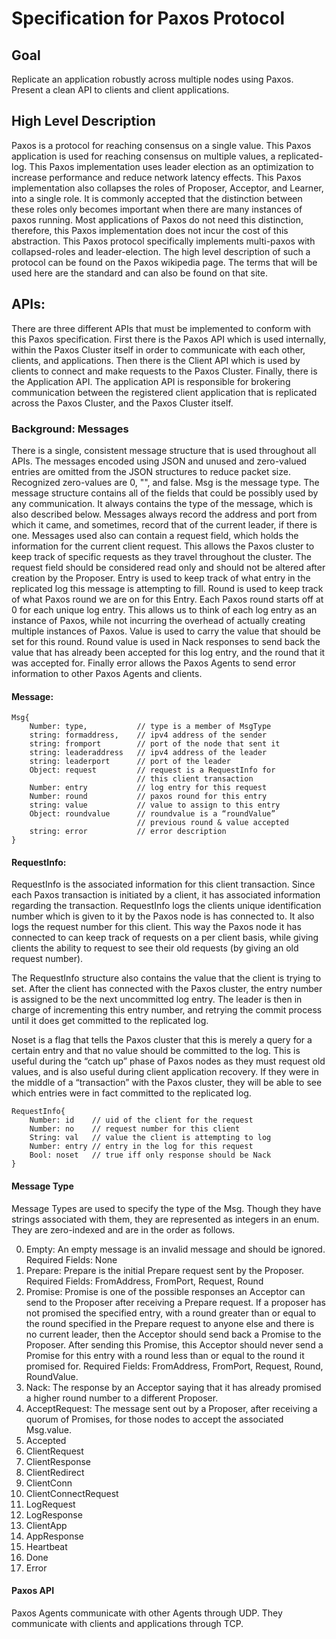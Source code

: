 # Specification for Paxos Protocol
## Goal
Replicate an application robustly across multiple nodes using Paxos. Present a clean API to clients and client applications.
## High Level Description
Paxos is a protocol for reaching consensus on a single value. This Paxos application is used for reaching consensus on multiple values, a replicated-log. This Paxos implementation uses leader election as an optimization to increase performance and reduce network latency effects. This Paxos implementation also collapses the roles of Proposer, Acceptor, and Learner, into a single role. It is commonly accepted that the distinction between these roles only becomes important when there are many instances of paxos running. Most applications of Paxos do not need this distinction, therefore, this Paxos implementation does not incur the cost of this abstraction.
This Paxos protocol specifically implements multi-paxos with collapsed-roles and leader-election. The high level description of such a protocol can be found on the Paxos wikipedia page. The terms that will be used here are the standard and can also be found on that site.
## APIs:
There are three different APIs that must be implemented to conform with this Paxos specification. First there is the Paxos API which is used internally, within the Paxos Cluster itself in order to communicate with each other, clients, and applications. Then there is the Client API which is used by clients to connect and make requests to the Paxos Cluster. Finally, there is the Application API. The application API is responsible for brokering communication between the registered client application that is replicated across the Paxos Cluster, and the Paxos Cluster itself.
### Background: Messages
There is a single, consistent message structure that is used throughout all APIs. The messages encoded using JSON and unused and zero-valued entries are omitted from the JSON structures to reduce packet size. Recognized zero-values are 0, "", and false.
Msg is the message type. The message structure contains all of the fields that could be possibly used by any communication. It always contains the type of the message, which is also described below. Messages always record the address and port from which it came, and sometimes, record that of the current leader, if there is one. Messages used also can contain a request field, which holds the information for the current client request. This allows the Paxos cluster to keep track of specific requests as they travel throughout the cluster. The request field should be considered read only and should not be altered after creation by the Proposer. Entry is used to keep track of what entry in the replicated log this message is attempting to fill. Round is used to keep track of what Paxos round we are on for this Entry. Each Paxos round starts off at 0 for each unique log entry. This allows us to think of each log entry as an instance of Paxos, while not incurring the overhead of actually creating multiple instances of Paxos. Value is used to carry the value that should be set for this round. Round value is used in Nack responses to send back the value that has already been accepted for this log entry, and the round that it was accepted for. Finally error allows the Paxos Agents to send error information to other Paxos Agents and clients.
#### Message:
```
Msg{
    Number: type,           // type is a member of MsgType
   	string: formaddress,    // ipv4 address of the sender
    string: fromport        // port of the node that sent it
    string: leaderaddress   // ipv4 address of the leader
    string: leaderport      // port of the leader
    Object: request         // request is a RequestInfo for
                            // this client transaction
    Number: entry           // log entry for this request
    Number: round           // paxos round for this entry 
    string: value           // value to assign to this entry
    Object: roundvalue      // roundvalue is a “roundValue”
                            // previous round & value accepted
    string: error           // error description
}
```
#### RequestInfo:
RequestInfo is the associated information for this client transaction. Since each Paxos transaction is initiated by a client, it has associated information regarding the transaction. RequestInfo logs the clients unique identification number which is given to it by the Paxos node is has connected to. It also logs the request number for this client. This way the Paxos node it has connected to can keep track of requests on a per client basis, while giving clients the ability to request to see their old requests (by giving an old request number).

The RequestInfo structure also contains the value that the client is trying to set. After the client has connected with the Paxos cluster, the entry number is assigned to be the next uncommitted log entry. The leader is then in charge of incrementing this entry number, and retrying the commit process until it does get committed to the replicated log.

Noset is a flag that tells the Paxos cluster that this is merely a query for a certain entry and that no value should be committed to the log. This is useful during the “catch up” phase of Paxos nodes as they must request old values, and is also useful during client application recovery. If they were in the middle of a “transaction” with the Paxos cluster, they will be able to see which entries were in fact committed to the replicated log.
```
RequestInfo{
    Number: id    // uid of the client for the request
    Number: no    // request number for this client
    String: val   // value the client is attempting to log
    Number: entry // entry in the log for this request
    Bool: noset   // true iff only response should be Nack
}   
```
#### Message Type
Message Types are used to specify the type of the Msg. Though they have strings associated with them, they are represented as integers in an enum. They are zero-indexed and are in the order as follows.

0. Empty: An empty message is an invalid message and should be ignored.
Required Fields: None
1. Prepare: Prepare is the initial Prepare request sent by the Proposer.
Required Fields: FromAddress, FromPort, Request, Round
2. Promise: Promise is one of the possible responses an Acceptor can send to the Proposer after receiving a Prepare request. If a proposer has not promised the specified entry, with a round greater than or equal to the round specified in the Prepare request to anyone else and there is no current leader, then the Acceptor should send back a Promise to the Proposer. After sending this Promise, this Acceptor should never send a Promise for this entry with a round less than or equal to the round it promised for.
Required Fields: FromAddress, FromPort, Request, Round, RoundValue.
3. Nack: The response by an Acceptor saying that it has already promised a higher round number to a different Proposer.
4. AcceptRequest: The message sent out by a Proposer, after receiving a quorum of Promises, for those nodes to accept the associated Msg.value.
5. Accepted
6. ClientRequest
7. ClientResponse
8. ClientRedirect
9. ClientConn
10. ClientConnectRequest
11. LogRequest
12. LogResponse
13. ClientApp
14. AppResponse
15. Heartbeat
16. Done
17. Error
#### Paxos API
Paxos Agents communicate with other Agents through UDP. They communicate with clients and applications through TCP.
